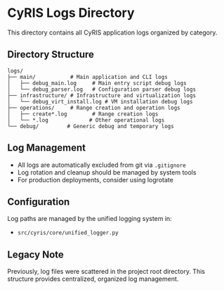 # CyRIS Logs Directory

This directory contains all CyRIS application logs organized by category.

## Directory Structure

```
logs/
├── main/           # Main application and CLI logs
│   ├── debug_main.log     # Main entry script debug logs
│   └── debug_parser.log   # Configuration parser debug logs
├── infrastructure/ # Infrastructure and virtualization logs  
│   └── debug_virt_install.log # VM installation debug logs
├── operations/     # Range creation and operation logs
│   ├── create*.log        # Range creation logs
│   └── *.log             # Other operational logs
└── debug/         # Generic debug and temporary logs
```

## Log Management

- All logs are automatically excluded from git via `.gitignore`
- Log rotation and cleanup should be managed by system tools
- For production deployments, consider using logrotate

## Configuration

Log paths are managed by the unified logging system in:
- `src/cyris/core/unified_logger.py`

## Legacy Note

Previously, log files were scattered in the project root directory. This structure provides centralized, organized log management.